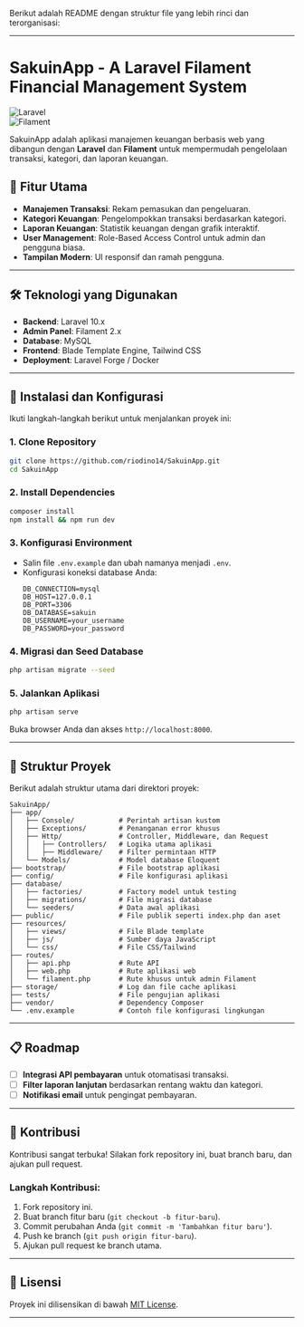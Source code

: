 Berikut adalah README dengan struktur file yang lebih rinci dan terorganisasi:  

---

# SakuinApp - A Laravel Filament Financial Management System  

![Laravel](https://img.shields.io/badge/Laravel-10.x-orange?style=flat-square&logo=laravel)  
![Filament](https://img.shields.io/badge/Filament-v2.x-blue?style=flat-square)  

SakuinApp adalah aplikasi manajemen keuangan berbasis web yang dibangun dengan **Laravel** dan **Filament** untuk mempermudah pengelolaan transaksi, kategori, dan laporan keuangan.  

## 🌟 Fitur Utama  
- **Manajemen Transaksi**: Rekam pemasukan dan pengeluaran.  
- **Kategori Keuangan**: Pengelompokkan transaksi berdasarkan kategori.  
- **Laporan Keuangan**: Statistik keuangan dengan grafik interaktif.  
- **User Management**: Role-Based Access Control untuk admin dan pengguna biasa.  
- **Tampilan Modern**: UI responsif dan ramah pengguna.  

---

## 🛠️ Teknologi yang Digunakan  
- **Backend**: Laravel 10.x  
- **Admin Panel**: Filament 2.x  
- **Database**: MySQL  
- **Frontend**: Blade Template Engine, Tailwind CSS  
- **Deployment**: Laravel Forge / Docker  

---

## 🚀 Instalasi dan Konfigurasi  
Ikuti langkah-langkah berikut untuk menjalankan proyek ini:  

### 1. Clone Repository  
```bash  
git clone https://github.com/riodino14/SakuinApp.git  
cd SakuinApp  
```  

### 2. Install Dependencies  
```bash  
composer install  
npm install && npm run dev  
```  

### 3. Konfigurasi Environment  
- Salin file `.env.example` dan ubah namanya menjadi `.env`.  
- Konfigurasi koneksi database Anda:  
  ```plaintext  
  DB_CONNECTION=mysql  
  DB_HOST=127.0.0.1  
  DB_PORT=3306  
  DB_DATABASE=sakuin  
  DB_USERNAME=your_username  
  DB_PASSWORD=your_password  
  ```  

### 4. Migrasi dan Seed Database  
```bash  
php artisan migrate --seed  
```  

### 5. Jalankan Aplikasi  
```bash  
php artisan serve  
```  
Buka browser Anda dan akses `http://localhost:8000`.  

---

## 📂 Struktur Proyek  

Berikut adalah struktur utama dari direktori proyek:  
```plaintext  
SakuinApp/  
├── app/  
│   ├── Console/           # Perintah artisan kustom  
│   ├── Exceptions/        # Penanganan error khusus  
│   ├── Http/              # Controller, Middleware, dan Request  
│   │   ├── Controllers/   # Logika utama aplikasi  
│   │   ├── Middleware/    # Filter permintaan HTTP  
│   └── Models/            # Model database Eloquent  
├── bootstrap/             # File bootstrap aplikasi  
├── config/                # File konfigurasi aplikasi  
├── database/  
│   ├── factories/         # Factory model untuk testing  
│   ├── migrations/        # File migrasi database  
│   └── seeders/           # Data awal aplikasi  
├── public/                # File publik seperti index.php dan aset  
├── resources/  
│   ├── views/             # File Blade template  
│   ├── js/                # Sumber daya JavaScript  
│   └── css/               # File CSS/Tailwind  
├── routes/  
│   ├── api.php            # Rute API  
│   ├── web.php            # Rute aplikasi web  
│   └── filament.php       # Rute khusus untuk admin Filament  
├── storage/               # Log dan file cache aplikasi  
├── tests/                 # File pengujian aplikasi  
├── vendor/                # Dependency Composer  
└── .env.example           # Contoh file konfigurasi lingkungan  
```  

---

## 📋 Roadmap  
- [ ] **Integrasi API pembayaran** untuk otomatisasi transaksi.  
- [ ] **Filter laporan lanjutan** berdasarkan rentang waktu dan kategori.  
- [ ] **Notifikasi email** untuk pengingat pembayaran.  

---

## 🤝 Kontribusi  
Kontribusi sangat terbuka! Silakan fork repository ini, buat branch baru, dan ajukan pull request.  

### Langkah Kontribusi:  
1. Fork repository ini.  
2. Buat branch fitur baru (`git checkout -b fitur-baru`).  
3. Commit perubahan Anda (`git commit -m 'Tambahkan fitur baru'`).  
4. Push ke branch (`git push origin fitur-baru`).  
5. Ajukan pull request ke branch utama.  

---

## 📜 Lisensi  
Proyek ini dilisensikan di bawah [MIT License](LICENSE).  

---


